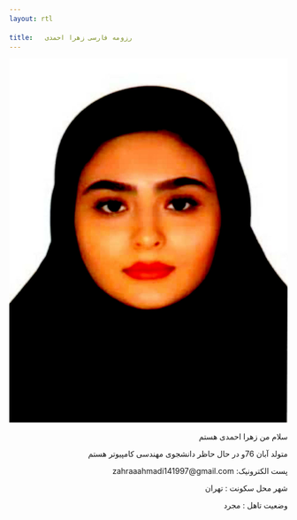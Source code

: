 ```yaml
---
layout: rtl

title:   رزومه فارسی زهرا احمدی
---
```



<div dir="rtl">
<img src="pic.jpeg">

<p>سلام من زهرا احمدی هستم</p>
<p>متولد آبان 76و در حال حاظر دانشجوی مهندسی کامپیوتر هستم</p>

<p>پست الکترونیک: zahraaahmadi141997@gmail.com </p>

<p>شهر محل سکونت : تهران</p>

<p>وضعیت تاهل : مجرد</p> 

</div>

